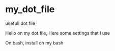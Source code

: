 # my_dot_file
usefull dot file

Hello on my dot file,
Here some settings that I use

On bash, install oh my bash